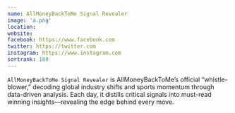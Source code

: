 ```yaml
---
name: AllMoneyBackToMe Signal Revealer
image: 'a.png'
location:
website:
facebook: https://www.facebook.com
twitter: https://twitter.com
instagram: https://www.instagram.com
sortrank: 100
---
```

`AllMoneyBackToMe Signal Revealer` is AllMoneyBackToMe’s official “whistle-blower,” decoding global industry shifts and sports momentum through data-driven analysis. Each day, it distills critical signals into must-read winning insights—revealing the edge behind every move.